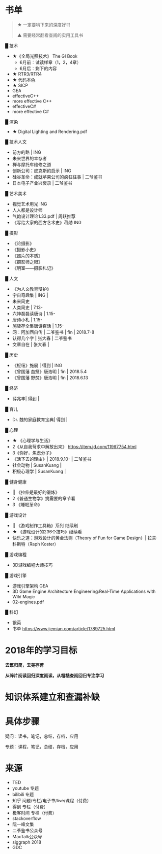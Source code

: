 # 书单

> ★ 一定要啃下来的深度好书
> 
> ▲ 需要经常翻看查阅的实用工具书

█ 技术
- ★《全局光照技术》 The GI Book
    - 6月前：试读样章（1，2，4章）
    - 6月后：剩下的内容
- ★ RTR3/RTR4
- ★ 代码本色
- ★ SICP
- GEA
- effectiveC++
- more effective C++
- effectiveC#
- more effective C#

█ 渲染
- ★ Digital Lighting and Rendering.pdf

█ 技术人文
- 前方的路 | ING
- 未来世界的幸存者
- 禅与摩托车维修之道
- 创新公司：皮克斯的启示 | ING
- 硅谷革命：成就苹果公司的疯狂往事 | 二爷鉴书
- 日本电子产业兴衰录 | 二爷鉴书

█ 艺术美术
- 视觉艺术用光 ING
- 人人都是设计师
- 气韵设计理论1.33.pdf | 周跃推荐
- 《写给大家的西方艺术史》蒋勋 ING

█ 摄影
- 《论摄影》
- 《摄影小史》
- 《照片的本质》
- 《摄影师之眼》
- 《明室——摄影札记》

█ 人文
- 《为人文教育辩护》
- 宇宙奇趣集 | ING | 
- 未来简史
- 人类简史 | 7.13-
- 六神磊磊读唐诗 | 1.15-
- 唐诗小札 | 1.15-
- 施蛰存全集唐诗百话 | 1.15-
- 网：阿加西自传 | 二爷鉴书 | fin | 2018.7-8
- 认得几个字 | 张大春 | 二爷鉴书
- 文章自在 | 张大春 |


█ 历史
- 《枢纽》施展 | 得到 | ING
- 《曾国藩 血祭》唐浩明 | fin | 2018.5.4
- 《曾国藩 野焚》唐浩明 | fin | 2018.6.13

█ 经济
- 薛兆丰| 得到 |

█ 育儿
- Dr. 魏的家庭教育宝典| 得到 |

█ 心理
- ★ 《心理学与生活》
- 2《从自我苛求中解放出来》 https://item.jd.com/11967754.html
- 3《你好，焦虑分子》
- 《活下去的理由》| 2018.9.10-  | 二爷鉴书
- 社会动物 | SusanKuang | 
- 积极心理学 | SusanKuang | 

█ 健身健康
- || 《拉伸是最好的锻炼》
- 2《普通生物学》挑需要的章节看
- 3 《睡眠革命》

█ 游戏设计
- || 《游戏制作工具箱》系列 继续刷
- ★ 《游戏设计的236个技巧》继续看
- 快乐之道：游戏设计的黄金法则（Theory of Fun for Game Design）| 拉夫·科斯特（Raph Koster）

█ 游戏编程
- 3D游戏编程大师技巧
  
█ 游戏引擎
- 游戏引擎架构 GEA
- 3D Game Engine Architecture Engineering:Real-Time Applications with Wild Magic
- 02-engines.pdf
  

█ 科幻
- 银英
- 书单
https://www.jiemian.com/article/1789725.html


# 2018年的学习目标

**去繁归简，去芜存菁**

**从碎片阅读回归深度阅读，从粗糙查阅回归专注学习**

# 知识体系建立和查漏补缺

# 具体步骤
疑问：读书，笔记，总结，存档，应用

专题：课程，笔记，总结，存档，应用

# 来源
- TED
- youtube 专题
- bilibili 专题
- 知乎 问题/专栏/电子书/live/课程（付费）
- 得到 专栏（付费）
- 极客时间 专栏（付费）
- stackoverflow
- 阮一峰文集
- 二爷鉴书公众号
- MacTalk公众号
- siggraph 2018
- GDC

